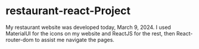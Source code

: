 # restaurant-react-Project
My restaurant website was developed today, March 9, 2024. I used MaterialUI for the icons on my website and ReactJS for the rest, then React-router-dom to assist me navigate the pages.
